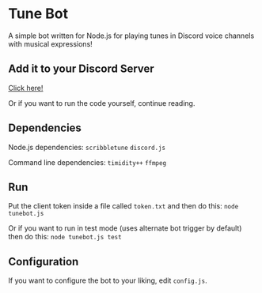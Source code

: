 Tune Bot
========

A simple bot written for Node.js for playing tunes in Discord voice channels with musical expressions!

## Add it to your Discord Server

[Click here!](https://discordapp.com/oauth2/authorize?client_id=365644276417298432&scope=bot&permissions=0)

Or if you want to run the code yourself, continue reading.

## Dependencies

Node.js dependencies:
`scribbletune`
`discord.js`

Command line dependencies:
`timidity++`
`ffmpeg`

## Run

Put the client token inside a file called `token.txt` and then do this:
`node tunebot.js`

Or if you want to run in test mode (uses alternate bot trigger by default) then do this:
`node tunebot.js test`

## Configuration

If you want to configure the bot to your liking, edit `config.js`.
